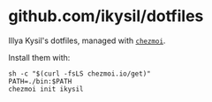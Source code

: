 # github.com/ikysil/dotfiles

Illya Kysil's dotfiles, managed with [`chezmoi`](https://github.com/twpayne/chezmoi).

Install them with:

    sh -c "$(curl -fsLS chezmoi.io/get)"
    PATH=./bin:$PATH
    chezmoi init ikysil

